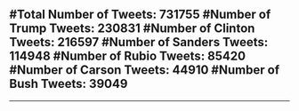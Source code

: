 #Total Number of Tweets: 731755 
#Number of Trump Tweets: 230831
#Number of Clinton Tweets: 216597
#Number of Sanders Tweets: 114948
#Number of Rubio Tweets: 85420
#Number of Carson Tweets: 44910
#Number of Bush Tweets: 39049
---
---
